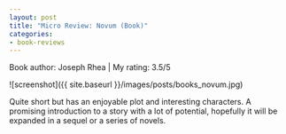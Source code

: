 ```yaml
---
layout: post
title: "Micro Review: Novum (Book)"
categories:
- book-reviews
---
```


<p>Book author: Joseph Rhea | My rating: 3.5/5</p>


![screenshot]({{ site.baseurl }}/images/posts/books_novum.jpg)


<p>Quite short but has an enjoyable plot and interesting characters. A promising introduction to a story with a lot of potential, hopefully it will be expanded in a sequel or a series of novels.</p>

